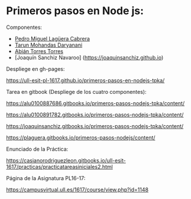 # Primeros pasos en Node js:

Componentes:
* [Pedro Miguel Lagüera Cabrera](https://plaguera.github.io)
* [Tarun Mohandas Daryanani](https://alu0100891782.github.io)
* [Abián Torres Torres](https://alu0100887686.github.io)
* [Joaquín Sanchiz Navaroo] (https://joaquinsanchiz.github.io)

Despliege en gh-pages:

 https://ull-esit-pl-1617.github.io/primeros-pasos-en-nodejs-tpka/

Tarea en gitbook (Despliege de los cuatro componentes):

 https://alu0100887686.gitbooks.io/primeros-pasos-nodejs-tpka/content/
 
 https://alu0100891782.gitbooks.io/primeros-pasos-nodejs-tpka/content/
 
 https://joaquinsanchiz.gitbooks.io/primeros-pasos-nodejs-tpka/content/
 
 https://plaguera.gitbooks.io/primeros-pasos-nodejs/content/
 
Enunciado de la Práctica:

https://casianorodriguezleon.gitbooks.io/ull-esit-1617/practicas/practicatareasiniciales2.html
 
Página de la Asignatura PL16-17:

 https://campusvirtual.ull.es/1617/course/view.php?id=1148
